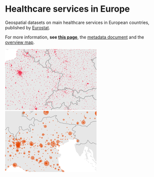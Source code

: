 # Healthcare services in Europe

Geospatial datasets on main healthcare services in European countries, published by [Eurostat](https://ec.europa.eu/eurostat/).

For more information, **see [this page](https://ec.europa.eu/eurostat/web/gisco/geodata/reference-data/healthcare-services)**, the [metadata document](https://github.com/eurostat/healthcare-services/blob/master/data/metadata.pdf) and the [overview map](https://eurostat.github.io/healthcare-services/map/healthcare/).

[![healthcare services in Europe](docs/img_healthcare/overview.png)](https://ec.europa.eu/eurostat/web/gisco/geodata/reference-data/healthcare-services) [![healthcare services in Europe](docs/img_healthcare/overview_size.png)](https://ec.europa.eu/eurostat/web/gisco/geodata/reference-data/healthcare-services)
